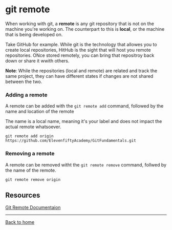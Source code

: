 # git remote

When working with git, a **remote** is any git repository that is not on the machine you're working on. The counterpart to this is **local**, or the machine that is being developed on.

Take GitHub for example. While git is the technology that allowes you to create local repositories, HitHub is the sight that will host you remote repositories. ONce stored remotely, you can bring that repositroy back down or share it wwith others.

**Note**: While the repositories (local and remote) are related and track the same project, they can have different states if changes are not shared between the two.

### Adding a remote

A remote can be added with the `git remote add` command, followed by the name and location of the remote

The name is a local name, meaning it's your label and does not impact the actual remote whatsoever.

```
git remote add origin https://github.com/ElevenfiftyAcademy/GitFundamentals.git
```

### Removing a remote

A remote can be removed witht the `git remote remove` command, follwed by the name of the remote.

```
git remote remove origin
```

## Resources

 [Git Remote Documentaion](https://git-scm.com/docs/git-remote)
 
 ---
 
 [Back to home](../READ.md)